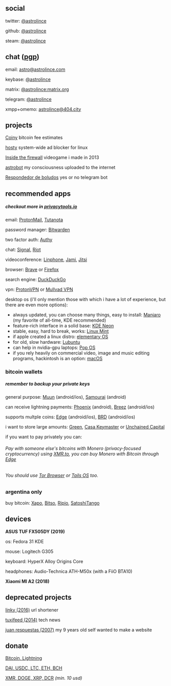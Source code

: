 ## social

twitter: [@astrolince](https://twitter.com/astrolince)

github: [@astrolince](https://github.com/astrolince)

steam: [@astrolince](https://steamcommunity.com/id/astrolince)

## chat ([pgp](https://keybase.io/astrolince/pgp_keys.asc))

email: [astro@astrolince.com](mailto:astro@astrolince.com)

keybase: [@astrolince](https://keybase.io/astrolince)

matrix: [@astrolince:matrix.org](https://matrix.to/#/@astrolince:matrix.org)

telegram: [@astrolince](https://t.me/astrolince)

xmpp+omemo: [astrolince@404.city](xmpp:astrolince@404.city?message)

## projects

[Coiny](https://twitter.com/coinyfees) bitcoin fee estimates

[hosty](https://astrolince.com/hosty) system-wide ad blocker for linux

[Inside the firewall](https://scratch.mit.edu/projects/14166847/) videogame i made in 2013

[astrobot](https://twitter.com/astroiince) my consciousness uploaded to the internet

[Respondedor de boludos](https://t.me/respondedorbot) yes or no telegram bot

## recommended apps
##### checkout more in [privacytools.io](https://privacytools.io/)

email: [ProtonMail](https://protonmail.com/), [Tutanota](https://tutanota.com/)

password manager: [Bitwarden](https://bitwarden.com/)

two factor auth: [Authy](https://authy.com/)

chat: [Signal](https://signal.org/), [Riot](https://riot.im/)

videoconference: [Linphone](https://linphone.org/), [Jami](https://jami.net/), [Jitsi](https://jitsi.org/)

browser: [Brave](https://brave.com/ast502) or [Firefox](https://www.mozilla.org/firefox/new/)

search engine: [DuckDuckGo](https://duckduckgo.com/)

vpn: [ProtonVPN](https://protonvpn.com/) or [Mullvad VPN](https://mullvad.net/)

desktop os (i'll only mention those with which i have a lot of experience, but there are even more options):

- always updated, you can choose many things, easy to install: [Manjaro](https://manjaro.org/) (my favorite of all-time, KDE recommended)
- feature-rich interface in a solid base: [KDE Neon](https://neon.kde.org/)
- stable, easy, hard to break, works: [Linux Mint](https://linuxmint.com/download.php)
- if apple created a linux distro: [elementary OS](https://elementary.io/)
- for old, slow hardware: [Lubuntu](https://lubuntu.me/)
- can help in nvidia-gpu laptops: [Pop OS](https://system76.com/pop)
- if you rely heavily on commercial video, image and music editing programs, hackintosh is an option: [macOS](https://hackintosh.com/)

### bitcoin wallets
##### remember to backup your private keys

general purpose: [Muun](https://muun.com/) (android/ios), [Samourai](https://samouraiwallet.com/) (android)

can receive lightning payments: [Phoenix](https://phoenix.acinq.co/) (android), [Breez](https://breez.technology/) (android/ios)

supports multple coins: [Edge](https://edge.app/) (android/ios), [BRD](https://brd.com/) (android/ios)

i want to store large amounts: [Green](https://blockstream.com/green/), [Casa Keymaster](https://keys.casa/keymaster/) or [Unchained Capital](https://unchained-capital.com/vaults/)

if you want to pay privately you can:

###### Pay with someone else's bitcoins with Monero (privacy-focused cryptocurrency) using [XMR.to](https://xmr.to/), you can buy Monero with Bitcoin through [Edge](https://edge.app/)

###### You should use [Tor Browser](https://www.torproject.org/) or [Tails OS](https://tails.boum.org/) too.

### argentina only

buy bitcoin: [Xapo](https://xapo.com/), [Bitso](https://bitso.com/), [Ripio](https://www.ripio.com/), [SatoshiTango](https://www.satoshitango.com/)

## devices

**ASUS TUF FX505DY (2019)**

os: Fedora 31 KDE

mouse: Logitech G305

keyboard: HyperX Alloy Origins Core

headphones: Audio-Technica ATH-M50x (with a FiiO BTA10)

**Xiaomi MI A2 (2018)**

## deprecated projects

[linky (2016)](https://web.archive.org/web/20180901073301/https://linky.tk/) url shortener

[tuxifeed (2014)](https://web.archive.org/web/20141222080138/https://tuxi.tk/) tech news

[juan respuestas (2007)](https://web.archive.org/web/20090804045736/http://juanrespuestas.freeconfigbox.com/) 
my 9 years old self wanted to make a website

## donate

[Bitcoin, Lightning](https://checkout.opennode.com/p/32c4dcff-1ef4-44ba-908e-cccf7f564233)

[DAI, USDC, LTC, ETH, BCH](https://commerce.coinbase.com/checkout/cc3345c4-4697-44f7-a3a1-0ada15e37697)

[XMR, DOGE, XRP, DCR](https://globee.com/donate/Mmp6rjZ53Yo2ZOPGKkgVbR) *(min. 10 usd)*
